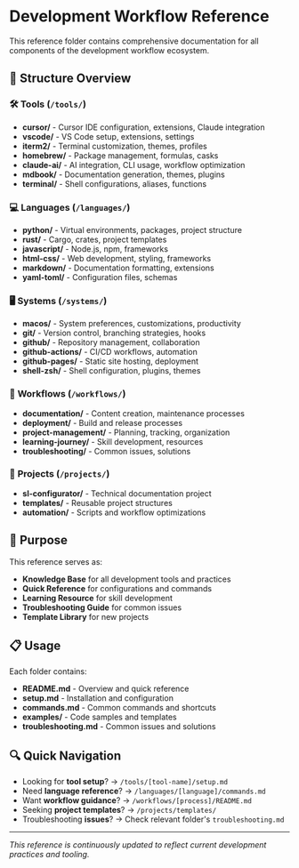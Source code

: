 # Development Workflow Reference

This reference folder contains comprehensive documentation for all components of the development workflow ecosystem.

## 📁 Structure Overview

### 🛠️ **Tools** (`/tools/`)
- **cursor/** - Cursor IDE configuration, extensions, Claude integration
- **vscode/** - VS Code setup, extensions, settings
- **iterm2/** - Terminal customization, themes, profiles
- **homebrew/** - Package management, formulas, casks
- **claude-ai/** - AI integration, CLI usage, workflow optimization
- **mdbook/** - Documentation generation, themes, plugins
- **terminal/** - Shell configurations, aliases, functions

### 💻 **Languages** (`/languages/`)
- **python/** - Virtual environments, packages, project structure
- **rust/** - Cargo, crates, project templates
- **javascript/** - Node.js, npm, frameworks
- **html-css/** - Web development, styling, frameworks
- **markdown/** - Documentation formatting, extensions
- **yaml-toml/** - Configuration files, schemas

### 🖥️ **Systems** (`/systems/`)
- **macos/** - System preferences, customizations, productivity
- **git/** - Version control, branching strategies, hooks
- **github/** - Repository management, collaboration
- **github-actions/** - CI/CD workflows, automation
- **github-pages/** - Static site hosting, deployment
- **shell-zsh/** - Shell configuration, plugins, themes

### 🔄 **Workflows** (`/workflows/`)
- **documentation/** - Content creation, maintenance processes
- **deployment/** - Build and release processes
- **project-management/** - Planning, tracking, organization
- **learning-journey/** - Skill development, resources
- **troubleshooting/** - Common issues, solutions

### 🚀 **Projects** (`/projects/`)
- **sl-configurator/** - Technical documentation project
- **templates/** - Reusable project structures
- **automation/** - Scripts and workflow optimizations

## 🎯 Purpose

This reference serves as:
- **Knowledge Base** for all development tools and practices
- **Quick Reference** for configurations and commands
- **Learning Resource** for skill development
- **Troubleshooting Guide** for common issues
- **Template Library** for new projects

## 📋 Usage

Each folder contains:
- **README.md** - Overview and quick reference
- **setup.md** - Installation and configuration
- **commands.md** - Common commands and shortcuts
- **examples/** - Code samples and templates
- **troubleshooting.md** - Common issues and solutions

## 🔍 Quick Navigation

- Looking for **tool setup**? → `/tools/[tool-name]/setup.md`
- Need **language reference**? → `/languages/[language]/commands.md`
- Want **workflow guidance**? → `/workflows/[process]/README.md`
- Seeking **project templates**? → `/projects/templates/`
- Troubleshooting **issues**? → Check relevant folder's `troubleshooting.md`

---

*This reference is continuously updated to reflect current development practices and tooling.*